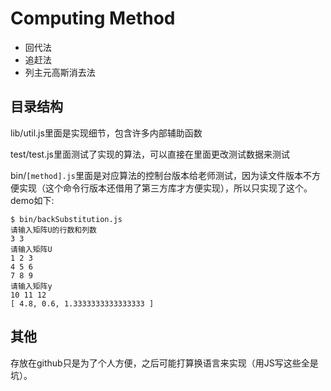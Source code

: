 # Computing Method

* 回代法
* 追赶法
* 列主元高斯消去法

## 目录结构

lib/util.js里面是实现细节，包含许多内部辅助函数

test/test.js里面测试了实现的算法，可以直接在里面更改测试数据来测试

bin/`[method].js`里面是对应算法的控制台版本给老师测试，因为读文件版本不方便实现（这个命令行版本还借用了第三方库才方便实现），所以只实现了这个。demo如下:

```
$ bin/backSubstitution.js
请输入矩阵U的行数和列数
3 3
请输入矩阵U
1 2 3
4 5 6
7 8 9
请输入矩阵y
10 11 12
[ 4.8, 0.6, 1.3333333333333333 ]
```

## 其他

存放在github只是为了个人方便，之后可能打算换语言来实现（用JS写这些全是坑）。